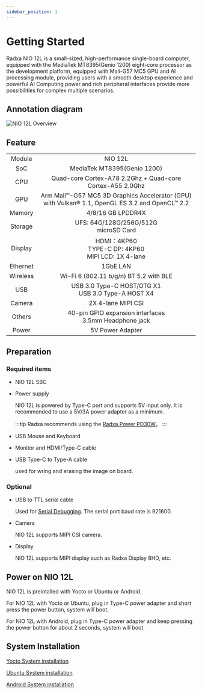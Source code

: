 ```yaml
---
sidebar_position: 1
---
```


# Getting Started

Radxa NIO 12L is a small-sized, high-performance single-board computer, equipped with the MediaTek MT8395(Genio 1200) eight-core processor as the development platform, equipped with Mali-G57 MC5 GPU and AI processing module, providing users with a smooth desktop experience and powerful AI Computing power and rich peripheral interfaces provide more possibilities for complex multiple scenarios.

## Annotation diagram

![NIO 12L Overview](/img/nio/nio12l/n12l_overview.webp)

## Feature

<table>
    <tr>
        <td align="center" >Module</td>
        <td align="center">NIO 12L</td>
    </tr>
    <tr>
        <td align="center">SoC</td>
        <td colspan="2" align="center">MediaTek MT8395(Genio 1200)</td>
    </tr>
    <tr>
        <td align="center">CPU</td>
        <td colspan="2" align="center">Quad-core Cortex-A78 2.2Ghz + Quad-core Cortex-A55 2.0Ghz </td>
    </tr>
    <tr>
        <td align="center">GPU</td>
        <td colspan="2" align="center">Arm Mali™-G57 MC5 3D Graphics Accelerator (GPU) with Vulkan® 1.1, OpenGL ES 3.2 and OpenCL™ 2.2</td>
    </tr>
    <tr>
        <td align="center">Memory</td>
        <td colspan="2" align="center">4/8/16 GB LPDDR4X</td>
    </tr>
    <tr>
        <td align="center">Storage</td>
        <td align="center">UFS: 64G/128G/256G/512G <br/>microSD Card</td>
    </tr>
    <tr>
        <td align="center">Display</td>
        <td colspan="2" align="center">HDMI：4KP60<br/>TYPE-C DP: 4KP60<br/>MIPI LCD: 1X 4-lane</td>
    </tr>
    <tr>
        <td align="center">Ethernet</td>
        <td align="center">1GbE LAN</td>
    </tr>
    <tr>
        <td align="center">Wireless</td>
        <td align="center">Wi-Fi 6 (802.11 b/g/n) BT 5.2 with BLE</td>
    </tr>
    <tr>
        <td align="center">USB</td>
        <td colspan="2" align="center">USB 3.0 Type-C HOST/OTG X1 <br/> USB 3.0 Type-A HOST X4</td>
    </tr>
    <tr>
        <td align="center">Camera</td>
        <td colspan="2" align="center">2X 4-lane MIPI CSI</td>
    </tr>
    <tr>
        <td align="center">Others</td>
        <td colspan="2" align="center">40-pin GPIO expansion interfaces<br/>3.5mm Headphone jack</td>
    </tr>
    <tr>
        <td align="center">Power</td>
        <td colspan="2" align="center">5V Power Adapter</td>
    </tr>
</table>

## Preparation

### Required items

- NIO 12L SBC

- Power supply

  NIO 12L is powered by Type-C port and supports 5V input only. It is recommended to use a 5V/3A power adapter as a minimum.

  :::tip
  Radxa recommends using the [Radxa Power PD30W](/accessories/pd_30w)。
  :::

- USB Mouse and Keyboard

- Monitor and HDMI/Type-C cable

- USB Type-C to Type-A cable

  used for wring and erasing the image on board.

### Optional

- USB to TTL serial cable

  Used for [Serial Debugging](./low-level-dev/serial). The serial port baud rate is 921600.

- Camera

  NIO 12L supports MIPI CSI camera.

- Display

  NIO 12L supports MIPI display such as Radxa Display 8HD, etc.

## Power on NIO 12L

NIO 12L is preintalled with Yocto or Ubuntu or Android.

For NIO 12L with Yocto or Ubuntu, plug in Type-C power adapter and short press the power button, system will boot.

For NIO 12L with Android, plug in Type-C power adapter and keep pressing the power button for about 2 seconds, system will boot.

## System Installation

[Yocto System installation](/nio/nio12l/install-yocto-system)

[Ubuntu System installation](/nio/nio12l/install-ubuntu-system)

[Android System installation](/nio/nio12l/android/install-android-system)
